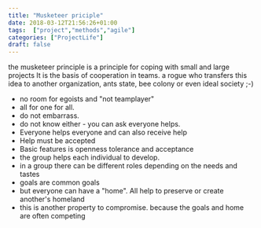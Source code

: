 ```yaml
---
title: "Musketeer priciple"
date: 2018-03-12T21:56:26+01:00
tags:  ["project","methods","agile"]
categories: ["ProjectLife"]
draft: false
---
```

the musketeer principle is a principle for coping with small and large projects
It is the basis of cooperation in teams.
a rogue who transfers this idea to another organization, ants state, bee colony or even ideal society ;-)

- no room for egoists and "not teamplayer"
- all for one for all.
- do not embarrass.
- do not know either - you can ask everyone helps.
- Everyone helps everyone and can also receive help
- Help must be accepted
- Basic features is openness tolerance and acceptance
- the group helps each individual to develop.
- in a group there can be different roles depending on the needs and tastes
- goals are common goals
- but everyone can have a "home". All help to preserve or create another's homeland
- this is another property to compromise. because the goals and home are often competing